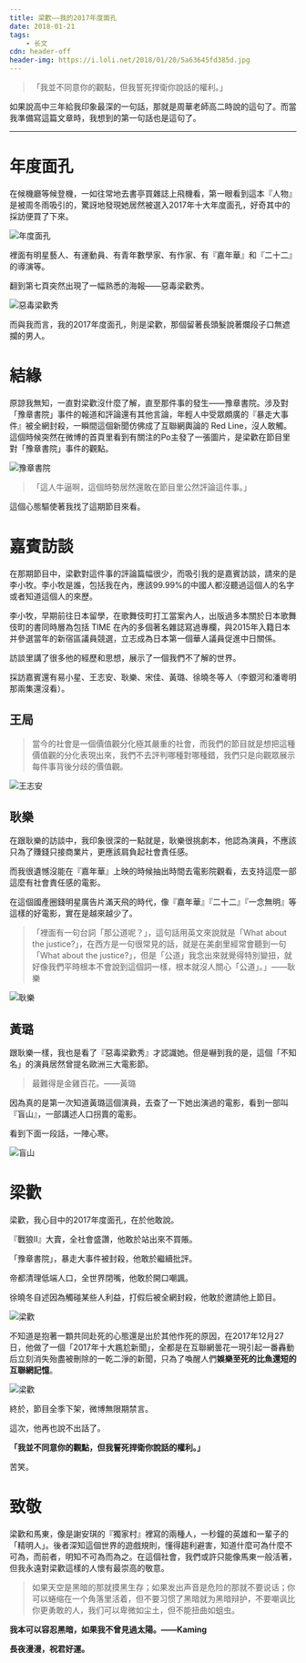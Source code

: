 ```yaml
---
title: 梁歡——我的2017年度面孔
date: 2018-01-21
tags:
	- 长文
cdn: header-off
header-img: https://i.loli.net/2018/01/20/5a63645fd385d.jpg
---
```


>「我並不同意你的觀點，但我誓死捍衛你說話的權利。」

如果說高中三年給我印象最深的一句話，那就是周華老師高二時說的這句了。而當我準備寫這篇文章時，我想到的第一句話也是這句了。
***

# 年度面孔

在候機廳等候登機，一如往常地去書亭買雜誌上飛機看，第一眼看到這本『人物』是被周冬雨吸引的，驚訝地發現她居然被選入2017年十大年度面孔，好奇其中的採訪便買了下來。

![年度面孔](https://i.loli.net/2018/01/21/5a6370178975e.jpg)

裡面有明星藝人、有運動員、有青年數學家、有作家、有『嘉年華』和『二十二』的導演等。

翻到第七頁突然出現了一幅熟悉的海報——惡毒梁歡秀。

![惡毒梁歡秀](https://i.loli.net/2018/01/21/5a63824b27e56.jpg)

而與我而言，我的2017年度面孔，則是梁歡，那個留著長頭髮說著爛段子口無遮攔的男人。

# 結緣

原諒我無知，一直對梁歡沒什麼了解，直至那件事的發生——豫章書院。涉及對「豫章書院」事件的報道和評論還有其他言論，年輕人中受眾頗廣的『暴走大事件』被全網封殺，一瞬間這個新聞仿佛成了互聯網輿論的 Red Line，沒人敢觸。這個時候突然在微博的首頁里看到有關注的Po主發了一張圖片，是梁歡在節目里對「豫章書院」事件的觀點。

![豫章書院](https://i.loli.net/2018/01/21/5a636ffa769de.jpeg)

>「這人牛逼啊，這個時勢居然還敢在節目里公然評論這件事。」

這個心態驅使著我找了這期節目來看。

# 嘉賓訪談

在那期節目中，梁歡對這件事的評論篇幅很少，而吸引我的是嘉賓訪談，請來的是李小牧。李小牧是誰，包括我在內，應該99.99%的中國人都沒聽過這個人的名字或者知道這個人的來歷。

李小牧，早期前往日本留學，在歌舞伎町打工當案內人，出版過多本關於日本歌舞伎町的書同時層為包括 TIME 在內的多個著名雜誌寫過專欄，與2015年入籍日本并參選當年的新宿區議員競選，立志成為日本第一個華人議員促進中日關係。

訪談里講了很多他的經歷和思想，展示了一個我們不了解的世界。

採訪嘉賓還有易小星、王志安、耿樂、宋佳、黃璐、徐曉冬等人（李銀河和潘粵明那兩集還沒看）。

## 王局

>當今的社會是一個價值觀分化極其嚴重的社會，而我們的節目就是想把這種價值觀的分化表現出來，我們不去評判哪種對哪種錯，我們只是向觀眾展示每件事背後分歧的價值觀。

![王志安](https://i.loli.net/2018/01/21/5a638137cff3f.jpg)

## 耿樂

在跟耿樂的訪談中，我印象很深的一點就是，耿樂很挑劇本，他認為演員，不應該只為了賺錢只接商業片，更應該肩負起社會責任感。

而我很遺憾沒能在『嘉年華』上映的時候抽出時間去電影院觀看，去支持這麼一部這麼有社會責任感的電影。

在這個國產圈錢明星廣告片滿天飛的時代，像『嘉年華』『二十二』『一念無明』等這樣的好電影，實在是越來越少了。

>「裡面有一句台詞「那公道呢？」，這句話用英文來說就是「What about the justice?」，在西方是一句很常見的話，就是在美劇里經常會聽到一句「What about the justice?」，但是「公道」我念出來就覺得特別變扭，就好像我們平時根本不會說到這個詞一樣，根本就沒人關心「公道」。」——耿樂

![耿樂](https://i.loli.net/2018/01/21/5a6383eb219d9.jpg)

## 黃璐

跟耿樂一樣，我也是看了『惡毒梁歡秀』才認識她。但是嚇到我的是，這個「不知名」的演員居然曾提名歐洲三大電影節。

>最難得是金雞百花。——黃璐

因為真的是第一次知道黃璐這個演員，去查了一下她出演過的電影，看到一部叫『盲山』，一部講述人口拐賣的電影。

看到下面一段話，一陣心寒。

![盲山](https://i.loli.net/2018/01/21/5a6387b98104d.png)

# 梁歡

梁歡，我心目中的2017年度面孔，在於他敢說。

『戰狼Ⅱ』大賣，全社會盛讚，他敢於站出來不買賬。

「豫章書院」，暴走大事件被封殺，他敢於繼續批評。

帝都清理低端人口，全世界閉嘴，他敢於開口嘲諷。

徐曉冬自述因為觸碰某些人利益，打假后被全網封殺，他敢於邀請他上節目。

![梁歡](https://i.loli.net/2018/01/21/5a638afb00487.jpg)

不知道是抱著一顆共同赴死的心態還是出於其他作死的原因，在2017年12月27日，他做了一個「2017年十大尷尬新聞」，全都是在互聯網曇花一現引起一番轟動后立刻消失殆盡被刪除的一乾二淨的新聞，只為了喚醒人們**娛樂至死的比魚還短的互聯網記憶**。

![梁歡](https://i.loli.net/2018/01/21/5a638caa7fe46.jpeg)

終於，節目全季下架，微博無限期禁言。

這次，他再也說不出話了。

**「我並不同意你的觀點，但我誓死捍衛你說話的權利。」**

苦笑。

# 致敬

梁歡和馬東，像是謝安琪的『獨家村』裡寫的兩種人，一秒鐘的英雄和一輩子的「精明人」。後者深知這個世界的遊戲規則，懂得趨利避害，知道什麼可為什麼不可為，而前者，明知不可為而為之。在這個社會，我們或許只能像馬東一般活著，但我永遠對梁歡這樣的人懷有最崇高的敬意。

>如果天空是黑暗的那就摸黑生存；如果发出声音是危险的那就不要说话；你可以蜷缩在一个角落里活着，但不要习惯了黑暗就为黑暗辩护，不要嘲讽比你更勇敢的人，我们可以卑微如尘土，但不能扭曲如蛆虫。

**我本可以容忍黑暗，如果我不曾見過太陽。——Kaming**

**長夜漫漫，祝君好運。**